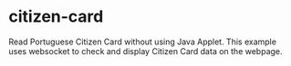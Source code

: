 # citizen-card

Read Portuguese Citizen Card without using Java Applet. This example uses websocket to check and display Citizen Card data on the webpage.
